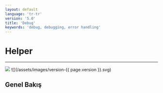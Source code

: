 ```yaml
---
layout: default
language: 'tr-tr'
version: '5.0'
title: 'Debug'
keywords: 'debug, debugging, error handling'
---
```


# Helper
- - -
![](/assets/images/document-status-under-review-red.svg) ![](/assets/images/version-{{ page.version }}.svg)

## Genel Bakış

